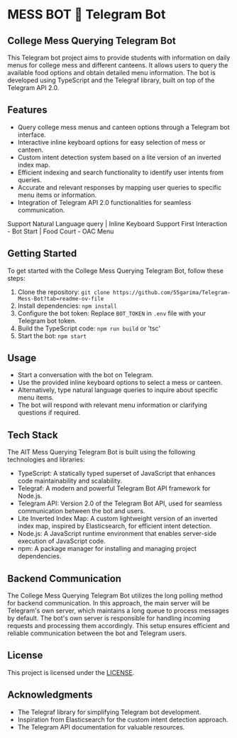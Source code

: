 # MESS BOT 🤖 Telegram Bot 
## College Mess Querying Telegram Bot

This Telegram bot project aims to provide students with information on daily menus for college mess and different canteens. It allows users to query the available food options and obtain detailed menu information. The bot is developed using TypeScript and the Telegraf library, built on top of the Telegram API 2.0.

## Features

- Query college mess menus and canteen options through a Telegram bot interface.
- Interactive inline keyboard options for easy selection of mess or canteen.
- Custom intent detection system based on a lite version of an inverted index map.
- Efficient indexing and search functionality to identify user intents from queries.
- Accurate and relevant responses by mapping user queries to specific menu items or information.
- Integration of Telegram API 2.0 functionalities for seamless communication.

Support Natural Language query | Inline Keyboard Support 
First Interaction - Bot Start | Food Court - OAC Menu  

## Getting Started

To get started with the College Mess Querying Telegram Bot, follow these steps:

1. Clone the repository: `git clone https://github.com/55garima/Telegram-Mess-Bot?tab=readme-ov-file`
2. Install dependencies: `npm install`
3. Configure the bot token: Replace `BOT_TOKEN` in `.env` file with your Telegram bot token.
4. Build the TypeScript code: `npm run build` or 'tsc'
5. Start the bot: `npm start`

## Usage

- Start a conversation with the bot on Telegram.
- Use the provided inline keyboard options to select a mess or canteen.
- Alternatively, type natural language queries to inquire about specific menu items.
- The bot will respond with relevant menu information or clarifying questions if required.

## Tech Stack

The AIT Mess Querying Telegram Bot is built using the following technologies and libraries:

- TypeScript: A statically typed superset of JavaScript that enhances code maintainability and scalability.
- Telegraf: A modern and powerful Telegram Bot API framework for Node.js.
- Telegram API: Version 2.0 of the Telegram Bot API, used for seamless communication between the bot and users.
- Lite Inverted Index Map: A custom lightweight version of an inverted index map, inspired by Elasticsearch, for efficient intent detection.
- Node.js: A JavaScript runtime environment that enables server-side execution of JavaScript code.
- npm: A package manager for installing and managing project dependencies.

## Backend Communication

The College Mess Querying Telegram Bot utilizes the long polling method for backend communication. 
In this approach, the main server will be Telegram's own server, which maintains a long queue to process messages by default. 
The bot's own server is responsible for handling incoming requests and processing them accordingly. 
This setup ensures efficient and reliable communication between the bot and Telegram users.

## License

This project is licensed under the [LICENSE](LICENSE).

## Acknowledgments

- The Telegraf library for simplifying Telegram bot development.
- Inspiration from Elasticsearch for the custom intent detection approach.
- The Telegram API documentation for valuable resources.
